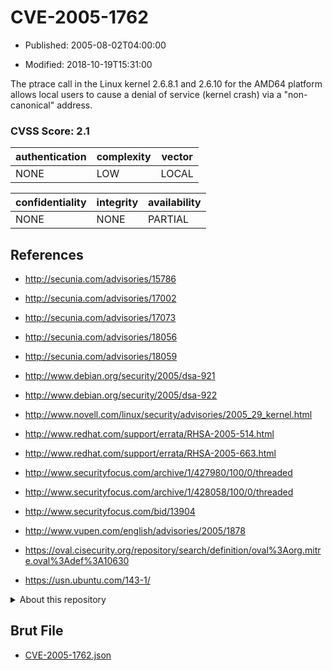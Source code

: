 # CVE-2005-1762

- Published: 2005-08-02T04:00:00

- Modified: 2018-10-19T15:31:00

The ptrace call in the Linux kernel 2.6.8.1 and 2.6.10 for the AMD64 platform allows local users to cause a denial of service (kernel crash) via a "non-canonical" address.

### CVSS Score: **2.1**

| authentication | complexity | vector |
| --- | --- | --- |
| NONE | LOW | LOCAL |

| confidentiality | integrity | availability |
| --- | --- | --- |
| NONE | NONE | PARTIAL |

## References

* http://secunia.com/advisories/15786

* http://secunia.com/advisories/17002

* http://secunia.com/advisories/17073

* http://secunia.com/advisories/18056

* http://secunia.com/advisories/18059

* http://www.debian.org/security/2005/dsa-921

* http://www.debian.org/security/2005/dsa-922

* http://www.novell.com/linux/security/advisories/2005_29_kernel.html

* http://www.redhat.com/support/errata/RHSA-2005-514.html

* http://www.redhat.com/support/errata/RHSA-2005-663.html

* http://www.securityfocus.com/archive/1/427980/100/0/threaded

* http://www.securityfocus.com/archive/1/428058/100/0/threaded

* http://www.securityfocus.com/bid/13904

* http://www.vupen.com/english/advisories/2005/1878

* https://oval.cisecurity.org/repository/search/definition/oval%3Aorg.mitre.oval%3Adef%3A10630

* https://usn.ubuntu.com/143-1/

<details>
<summary>About this repository</summary> 

  This repository is part of the project [Live Hack CVE](https://github.com/Live-Hack-CVE). Main website can be found [www.live-hack.org](https://www.live-hack.org) 
  
  Made by [Sn0wAlice](https://github.com/Sn0wAlice) for the people that care about security and need to have a feed of the latest CVEs. Hope you enjoy it, don't forget to star the repo and follow me on [Twitter](https://twitter.com/Sn0wAlice) and [Github](https://github.com/Sn0wAlice). And that is my [personnal website](https://www.alice-snow.me/)

  - [Home Page](https://github.com/Live-Hack-CVE)
  - [Framework](https://github.com/Live-Hack-CVE/cve-framework)
  - [CVE database](https://github.com/Live-Hack-CVE/full_database)
  - [Changelog](https://github.com/Live-Hack-CVE/Changelog)
</details>

## Brut File

* [CVE-2005-1762.json](https://raw.githubusercontent.com/Live-Hack-CVE/full_database/main/cves/2005/CVE-2005-1762.json)

